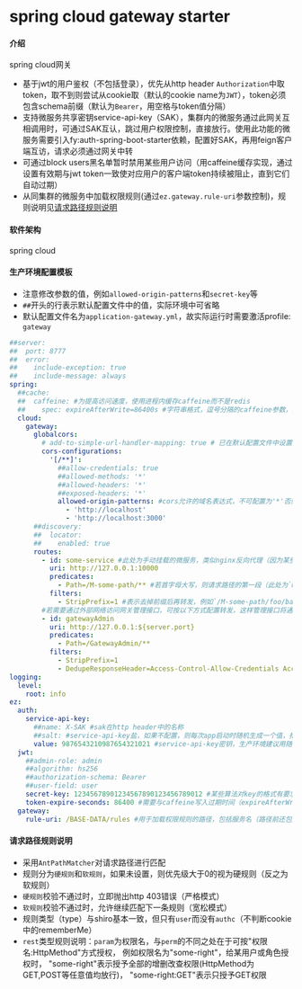 # spring cloud gateway starter

#### 介绍
spring cloud网关
- 基于jwt的用户鉴权（不包括登录），优先从http header `Authorization`中取token，取不到则尝试从cookie取（默认的cookie name为`JWT`），token必须包含schema前缀（默认为`Bearer`，用空格与token值分隔）
- 支持微服务共享密钥service-api-key（SAK），集群内的微服务通过此网关互相调用时，可通过SAK互认，跳过用户权限控制，直接放行。使用此功能的微服务需要引入fy:auth-spring-boot-starter依赖，配置好SAK，再用feign客户端互访，请求必须通过网关中转
- 可通过block users黑名单暂时禁用某些用户访问（用caffeine缓存实现，通过设置有效期与jwt token一致使对应用户的客户端token持续被阻止，直到它们自动过期）
- 从同集群的微服务中加载权限规则(通过`ez.gateway.rule-uri`参数控制)，规则说明见[请求路径规则说明](#rules)

#### 软件架构
spring cloud

#### 生产环境配置模板
- 注意修改参数的值，例如`allowed-origin-patterns`和`secret-key`等
- `##`开头的行表示默认配置文件中的值，实际环境中可省略
- 默认配置文件名为`application-gateway.yml`，故实际运行时需要激活profile: `gateway`
```yaml
##server:
##  port: 8777
##  error:
##    include-exception: true
##    include-message: always
spring:
  ##cache:
  ##  caffeine: #为提高访问速度，使用进程内缓存caffeine而不是redis
  ##    spec: expireAfterWrite=86400s #字符串格式，逗号分隔的caffeine参数，类似于合并到一行的java properties文件，具体说明见caffeine官方文档，注意这里的时间参数都带有单位后缀，一般用s（秒）
  cloud:
    gateway:
      globalcors:
        # add-to-simple-url-handler-mapping: true # 已在默认配置文件中设置
        cors-configurations:
          '[/**]':
            ##allow-credentials: true
            ##allowed-methods: '*'
            ##allowed-headers: '*'
            ##exposed-headers: '*'
            allowed-origin-patterns: #cors允许的域名表达式，不可配置为'*'否则前端请求无法带cookie
              - 'http://localhost'
              - 'http://localhost:3000'
      ##discovery:
      ##  locator:
      ##    enabled: true
      routes:
        - id: some-service #此处为手动挂载的微服务，类似nginx反向代理（因为某些服务可能不是springboot架构，无法通过eureka client自动注册到gateway）
          uri: http://127.0.0.1:10000
          predicates:
            - Path=/M-some-path/** #若首字母大写，则请求路径的第一段（此处为`M-some-path`）会被解析为rule group，否则该服务将只匹配common group中定义的公共规则
          filters:
            - StripPrefix=1 #表示去掉前缀后再转发，例如`/M-some-path/foo/bar`转发后，微服务实际接收到的请求路径为`/foo/bar`
        #若需要通过外部网络访问网关管理接口，可按以下方式配置转发，这样管理接口将通过独立的权限组GatewayAdmin进行鉴权，且可正常跨域访问（若不配置转发直接跨域访问会报错）
        - id: gatewayAdmin 
          uri: http://127.0.0.1:${server.port}
          predicates:
            - Path=/GatewayAdmin/**
          filters:
            - StripPrefix=1
            - DedupeResponseHeader=Access-Control-Allow-Credentials Access-Control-Allow-Origin Access-Control-Expose-Headers
logging:
  level:
    root: info
ez:
  auth:
    service-api-key:
      ##name: X-SAK #sak在http header中的名称
      ##salt: #service-api-key盐，如果不配置，则每次app启动时随机生成一个值，推荐留空
      value: 9876543210987654321021 #service-api-key密钥，生产环境建议用随机生成的hash值，实际发送请求时，会与salt拼接，然后进行一次md5（32位小写hex），最后再与salt拼接发送。故最终的报文头中，前32位是加密后的key，32位之后是明文salt
  jwt:
    ##admin-role: admin
    ##algorithm: hs256
    ##authorization-schema: Bearer
    ##user-field: user
    secret-key: 12345678901234567890123456789012 #某些算法对key的格式有要求，比如默认的HS256就要求key长度至少为256个字节（即32个字符）
    token-expire-seconds: 86400 #需要与caffeine写入过期时间（expireAfterWrite）保持一致，以使block users黑名单正常运作
  gateway:
    rule-uri: /BASE-DATA/rules #用于加载权限规则的路径，包括服务名（路径前还包括gateway服务本身的ip和端口）
```

#### <span id='rules'>请求路径规则说明</span>
- 采用`AntPathMatcher`对请求路径进行匹配
- 规则分为`硬规则`和`软规则`，如果未设置，则优先级大于0的视为硬规则（反之为软规则）
- `硬规则`校验不通过时，立即抛出http 403错误（严格模式）
- `软规则`校验不通过时，允许继续匹配下一条规则（宽松模式）
- 规则类型（type）与shiro基本一致，但只有`user`而没有`authc`（不判断cookie中的rememberMe）
- `rest`类型规则说明：`param`为权限名，与`perm`的不同之处在于可按"权限名:HttpMethod"方式授权，
  例如权限名为"some-right"，给某用户或角色授权时，
  "some-right"表示授予全部的增删改查权限(HttpMethod为GET,POST等任意值均放行)，
  "some-right:GET"表示只授予GET权限